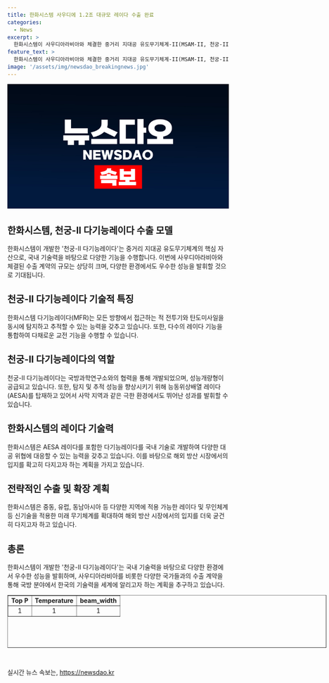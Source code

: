 ```yaml
---
title: 한화시스템 사우디에 1.2조 대규모 레이다 수출 완료
categories:
  - News
excerpt: >
  한화시스템이 사우디아라비아와 체결한 중거리 지대공 유도무기체계-II(MSAM-II, 천궁-II) 수출 계약으로 약 8억 6680만달러를 확보했다. 천궁-II 다기능레이다(MFR)는 국방과학연구소와 개발되어, 적 전투기와 탄도미사일을 동시에 탐지하고 추적하는 기능을 가졌다. 또한, 사우디아라비아에 천궁-II MFR을 공급할 예정으로, 중동 시장 확대를 통해 해외 방산 시장에서 입지를 공고히 다지고자 한다.
feature_text: >
  한화시스템이 사우디아라비아와 체결한 중거리 지대공 유도무기체계-II(MSAM-II, 천궁-II) 수출 계약으로 약 8억 6680만달러를 확보했다. 천궁-II 다기능레이다(MFR)는 국방과학연구소와 개발되어, 적 전투기와 탄도미사일을 동시에 탐지하고 추적하는 기능을 가졌다. 또한, 사우디아라비아에 천궁-II MFR을 공급할 예정으로, 중동 시장 확대를 통해 해외 방산 시장에서 입지를 공고히 다지고자 한다.
image: '/assets/img/newsdao_breakingnews.jpg'
---
```


<p><img src="/assets/img/newsdao_breakingnews.jpg" alt="cryptoinkorea 속보" /></p>

<h2 data-ke-size="size26">한화시스템, 천궁-II 다기능레이다 수출 모델</h2>

<p data-ke-size="size16">한화시스템이 개발한 '천궁-II 다기능레이다'는 중거리 지대공 유도무기체계의 핵심 자산으로, 국내 기술력을 바탕으로 다양한 기능을 수행합니다. 이번에 사우디아라비아와 체결된 수출 계약의 규모는 상당히 크며, 다양한 환경에서도 우수한 성능을 발휘할 것으로 기대됩니다.</p>

<h2 data-ke-size="size26">천궁-II 다기능레이다 기술적 특징</h2>

<p data-ke-size="size16">한화시스템 다기능레이다(MFR)는 모든 방향에서 접근하는 적 전투기와 탄도미사일을 동시에 탐지하고 추적할 수 있는 능력을 갖추고 있습니다. 또한, 다수의 레이다 기능을 통합하여 다채로운 교전 기능을 수행할 수 있습니다.</p>

<h2 data-ke-size="size26">천궁-II 다기능레이다의 역할</h2>

<p data-ke-size="size16">천궁-II 다기능레이다는 국방과학연구소와의 협력을 통해 개발되었으며, 성능개량형이 공급되고 있습니다. 또한, 탐지 및 추적 성능을 향상시키기 위해 능동위상배열 레이다(AESA)를 탑재하고 있어서 사막 지역과 같은 극한 환경에서도 뛰어난 성과를 발휘할 수 있습니다.</p>

<h2 data-ke-size="size26">한화시스템의 레이다 기술력</h2>

<p data-ke-size="size16">한화시스템은 AESA 레이다를 포함한 다기능레이다를 국내 기술로 개발하여 다양한 대공 위협에 대응할 수 있는 능력을 갖추고 있습니다. 이를 바탕으로 해외 방산 시장에서의 입지를 확고히 다지고자 하는 계획을 가지고 있습니다.</p>

<h2 data-ke-size="size26">전략적인 수출 및 확장 계획</h2>

<p data-ke-size="size16">한화시스템은 중동, 유럽, 동남아시아 등 다양한 지역에 적용 가능한 레이다 및 무인체계 등 신기술을 적용한 미래 무기체계를 확대하여 해외 방산 시장에서의 입지를 더욱 굳건히 다지고자 하고 있습니다.</p>

<h2 data-ke-size="size26">총론</h2>

<p data-ke-size="size16">한화시스템이 개발한 '천궁-II 다기능레이다'는 국내 기술력을 바탕으로 다양한 환경에서 우수한 성능을 발휘하며, 사우디아라비아를 비롯한 다양한 국가들과의 수출 계약을 통해 국방 분야에서 한국의 기술력을 세계에 알리고자 하는 계획을 추구하고 있습니다.</p>

<table style="width: 726px; height: 120px;" border="1">
<tbody>
<tr>
<td style="text-align: center; height: 17px;"><b>Top P</b></td>
<td style="text-align: center; height: 17px;"><b>Temperature</b></td>
<td style="text-align: center; height: 17px;"><b>beam_width</b></td>
</tr>
<tr>
<td style="text-align: center; height: 17px;">1</td>
<td style="text-align: center; height: 17px;">1</td>
<td style="text-align: center; height: 17px;">1</td>
</tr>
</tbody>
</table>

<p data-ke-size="size16">&nbsp;</p>
실시간 뉴스 속보는, <a href="https://newsdao.kr" rel="dofollow">https://newsdao.kr</a>



